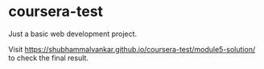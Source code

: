 # coursera-test

Just a basic web development project.


Visit https://shubhammalvankar.github.io/coursera-test/module5-solution/ to check the final result.
